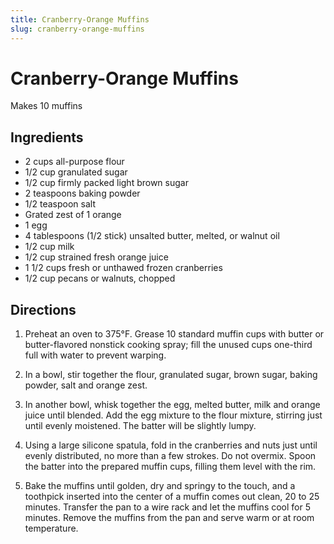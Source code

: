 ```yaml
---
title: Cranberry-Orange Muffins
slug: cranberry-orange-muffins
---
```


# Cranberry-Orange Muffins

Makes 10 muffins

## Ingredients

- 2 cups all-purpose flour
- 1/2 cup granulated sugar
- 1/2 cup firmly packed light brown sugar
- 2 teaspoons baking powder
- 1/2 teaspoon salt
- Grated zest of 1 orange
- 1 egg
- 4 tablespoons (1/2 stick) unsalted butter, melted, or walnut oil
- 1/2 cup milk
- 1/2 cup strained fresh orange juice
- 1 1/2 cups fresh or unthawed frozen cranberries
- 1/2 cup pecans or walnuts, chopped

## Directions

1. Preheat an oven to 375°F. Grease 10 standard muffin cups with butter or butter-flavored nonstick cooking spray; fill the unused cups one-third full with water to prevent warping.

2. In a bowl, stir together the flour, granulated sugar, brown sugar, baking powder, salt and orange zest.

3. In another bowl, whisk together the egg, melted butter, milk and orange juice until blended. Add the egg mixture to the flour mixture, stirring just until evenly moistened. The batter will be slightly lumpy.

4. Using a large silicone spatula, fold in the cranberries and nuts just until evenly distributed, no more than a few strokes. Do not overmix. Spoon the batter into the prepared muffin cups, filling them level with the rim.

5. Bake the muffins until golden, dry and springy to the touch, and a toothpick inserted into the center of a muffin comes out clean, 20 to 25 minutes. Transfer the pan to a wire rack and let the muffins cool for 5 minutes. Remove the muffins from the pan and serve warm or at room temperature.